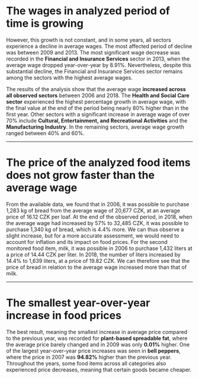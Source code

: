 # The wages in analyzed period of time is growing

However, this growth is not constant, and in some years, all sectors experience a decline in average wages. The most affected period of decline was between 2009 and 2013.
The most significant wage decrease was recorded in the **Financial and Insurance Services** sector in 2013, when the average wage dropped year-over-year by 8.91%.
Nevertheless, despite this substantial decline, the Financial and Insurance Services sector remains among the sectors with the highest average wages.

The results of the analysis show that the average wage **increased across all observed sectors** between 2006 and 2018.
The **Health and Social Care sector** experienced the highest percentage growth in average wage, with the final value at the end of the period being nearly 80% higher than in the first year.
Other sectors with a significant increase in average wage of over 70% include **Cultural, Entertainment, and Recreational Activities** and the **Manufacturing Industry**.
In the remaining sectors, average wage growth ranged between 40% and 60%.

----------------------------------------------------------------------------------------------------------

# The price of the analyzed food items does not grow faster than the average wage

From the available data, we found that in 2006, it was possible to purchase 1,283 kg of bread from the average wage of 20,677 CZK, at an average price of 16.12 CZK per loaf.
At the end of the observed period, in 2018, when the average wage had increased by 57% to 32,485 CZK, it was possible to purchase 1,340 kg of bread, which is 4.4% more.
We can thus observe a slight increase, but for a more accurate assessment, we would need to account for inflation and its impact on food prices.
For the second monitored food item, milk, it was possible in 2006 to purchase 1,432 liters at a price of 14.44 CZK per liter.
In 2018, the number of liters increased by 14.4% to 1,639 liters, at a price of 19.82 CZK.
We can therefore see that the price of bread in relation to the average wage increased more than that of milk.

----------------------------------------------------------------------------------------------------------

# The smallest year-over-year increase in food prices

The best result, meaning the smallest increase in average price compared to the previous year, was recorded for **plant-based spreadable fat**, where the average price barely changed and in 2009 was only **0.01%** higher.
One of the largest year-over-year price increases was seen in **bell peppers**, where the price in 2007 was **94.82%** higher than the previous year.
Throughout the years, some food items across all categories also experienced price decreases, meaning that certain goods became cheaper.

